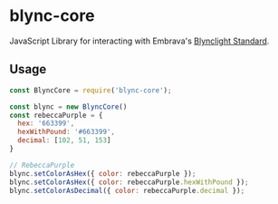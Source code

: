 # blync-core

JavaScript Library for interacting with Embrava's
[Blynclight Standard][blynclight].

[blynclight]: http://www.embrava.com/products/blync-light

## Usage

```javascript
const BlyncCore = require('blync-core');

const blync = new BlyncCore()
const rebeccaPurple = {
  hex: '663399',
  hexWithPound: '#663399',
  decimal: [102, 51, 153]
}

// RebeccaPurple
blync.setColorAsHex({ color: rebeccaPurple });
blync.setColorAsHex({ color: rebeccaPurple.hexWithPound });
blync.setColorAsDecimal({ color: rebeccaPurple.decimal });
```
